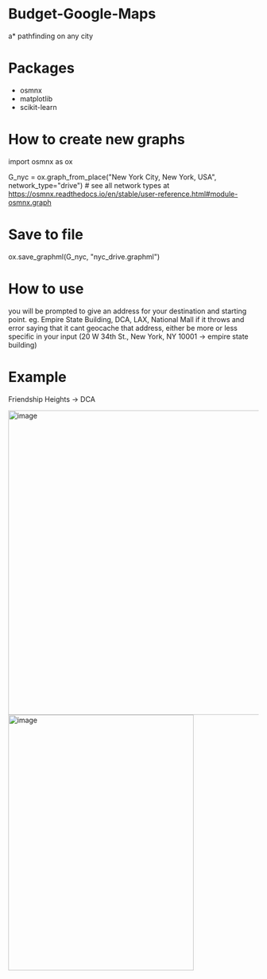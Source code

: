 # Budget-Google-Maps
a* pathfinding on any city 

# Packages
- osmnx
- matplotlib
- scikit-learn

# How to create new graphs

import osmnx as ox

G_nyc = ox.graph_from_place("New York City, New York, USA", network_type="drive") # see all network types at https://osmnx.readthedocs.io/en/stable/user-reference.html#module-osmnx.graph

# Save to file
ox.save_graphml(G_nyc, "nyc_drive.graphml")

# How to use

you will be prompted to give an address for your destination and starting point. eg. Empire State Building, DCA, LAX, National Mall
if it throws and error saying that it cant geocache that address, either be more or less specific in your input (20 W 34th St., New York, NY 10001 -> empire state building)

# Example

Friendship Heights -> DCA

<img width="529" height="611" alt="image" src="https://github.com/user-attachments/assets/2230b8e5-3ddf-4deb-85f4-8a8251f0073d" />
<img width="373" height="513" alt="image" src="https://github.com/user-attachments/assets/69c5a8ec-94cf-435b-93ca-8acd34529d9f" />
